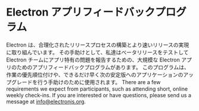 # Electron アプリフィードバックプログラム

Electron は、合理化されたリリースプロセスの構築とより速いリリースの実現に取り組んでいます。 その手助けとして、私達はベータリリースをテストして Electron チームにアプリ特有の問題を報告するための、大規模な Electron アプリのためのアプリフィードバックプログラムがあります。 このプログラムは、作業の優先順位付けや、できるだけ早く次の安定版へのアプリケーションのアップグレードを行う手助けのために使用されます。 There are a few requirements we expect from participants, such as attending short, online weekly check-ins. If you are interested or have questions, please send us a message at info@electronjs.org.
